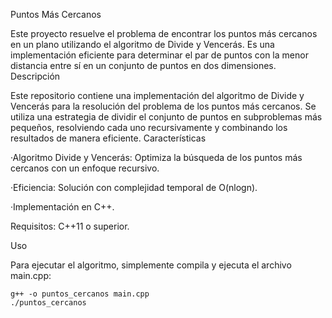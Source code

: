 Puntos Más Cercanos

Este proyecto resuelve el problema de encontrar los puntos más cercanos en un plano utilizando el algoritmo de Divide y Vencerás. Es una implementación eficiente para determinar el par de puntos con la menor distancia entre sí en un conjunto de puntos en dos dimensiones.
Descripción

Este repositorio contiene una implementación del algoritmo de Divide y Vencerás para la resolución del problema de los puntos más cercanos. Se utiliza una estrategia de dividir el conjunto de puntos en subproblemas más pequeños, resolviendo cada uno recursivamente y combinando los resultados de manera eficiente.
Características

·Algoritmo Divide y Vencerás: Optimiza la búsqueda de los puntos más cercanos con un enfoque recursivo.

·Eficiencia: Solución con complejidad temporal de O(nlog⁡n).

·Implementación en C++.

Requisitos: C++11 o superior.

Uso

Para ejecutar el algoritmo, simplemente compila y ejecuta el archivo main.cpp:

    g++ -o puntos_cercanos main.cpp
    ./puntos_cercanos

